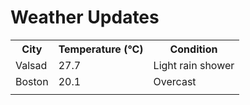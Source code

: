 # Weather Updates

<!-- WEATHER-UPDATE-START -->
<table><tr><th>City</th><th>Temperature (°C)</th><th>Condition</th></tr><tr><td>Valsad</td><td>27.7</td><td>Light rain shower</td></tr><tr><td>Boston</td><td>20.1</td><td>Overcast</td></tr><tr><td></td><td></td><td></td></tr></table>
<!-- WEATHER-UPDATE-END -->
